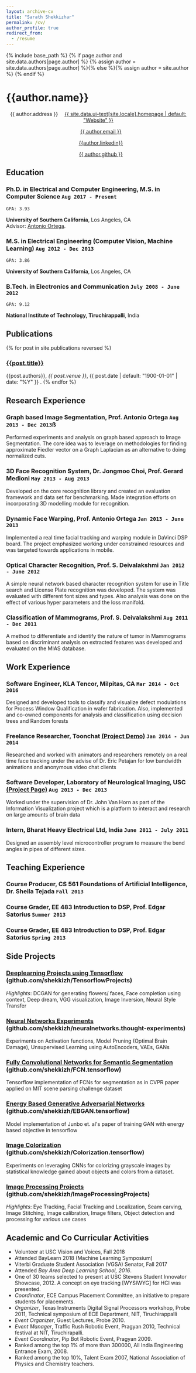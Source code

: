 ```yaml
---
layout: archive-cv
title: "Sarath Shekkizhar"
permalink: /cv/
author_profile: true
redirect_from:
  - /resume
---
```

{% include base_path %}
{% if page.author and site.data.authors[page.author] %}
  {% assign author = site.data.authors[page.author] %}{% else %}{% assign author = site.author %}
{% endif %}

# {{author.name}}
<div id="contact" align="center">

<i class="fa fa-fw fa-map-marker" aria-hidden="true"></i> {{ author.address }}
<a href="{{ site.url }}"><i class="fas fa-fw fa-link" aria-hidden="true" style="margin-left:1em"></i> {{ site.data.ui-text[site.locale].homepage | default: "Website" }}</a>

<a href="mailto:{{ author.email }}"><i class="fas fa-fw fa-envelope" aria-hidden="true" style="margin-left:1em"></i> {{ author.email }}</a>

<a href="https://www.linkedin.com/in/{{ author.linkedin }}" style="margin-left:1em"><i class="fab fa-fw fa-linkedin" aria-hidden="true"></i> {{author.linkedin}}</a>

<a href="https://github.com/{{ author.github }}"><i class="fab fa-fw fa-github" aria-hidden="true" style="margin-left:1em"></i> {{ author.github }}</a>
</div>

## Education

### **Ph.D.** in Electrical and Computer Engineering, **M.S.** in Computer Science `Aug 2017 - Present`

```
GPA: 3.93
```

**University of Southern California**, Los Angeles, CA  <br>
Advisor: [Antonio Ortega](https://viterbi.usc.edu/directory/faculty/Ortega/Antonio).

### **M.S.** in Electrical Engineering (Computer Vision, Machine Learning) `Aug 2012 - Dec 2013`

```
GPA: 3.86
```
**University of Southern California**, Los Angeles, CA

###  **B.Tech.** in Electronics and Communication `July 2008 - June 2012`

```
GPA: 9.12
```
**National Institute of Technology, Tiruchirappalli**, India

## Publications
{% for post in site.publications reversed %}
### <a href="{{post.paperurl}}">{{post.title}}</a>
{{post.authors}}, 
*{{ post.venue }}*, {{ post.date | default: "1900-01-01" | date: "%Y" }} .
{% endfor %}

## Research Experience

### **Graph based Image Segmentation**, Prof. Antonio Ortega `Aug 2013 - Dec 2013`ß
Performed experiments and analysis on graph based approach to Image Segmentation. The core idea was to leverage on methodologies for finding approximate Fiedler vector on a Graph Laplacian as an alternative to doing normalized cuts.

### **3D Face Recognition System**, Dr. Jongmoo Choi, Prof. Gerard Medioni `May 2013 - Aug 2013`  
Developed on the core recognition library and created an evaluation framework and data set for benchmarking. Made integration efforts on incorporating 3D modelling module for recognition.

### **Dynamic Face Warping**, Prof. Antonio Ortega `Jan 2013 - June 2013`  
Implemented a real time facial tracking and warping module in DaVinci DSP board. The project emphasized working under constrained resources and was targeted towards applications in mobile.

### **Optical Character Recognition**, Prof. S. Deivalakshmi `Jan 2012 - June 2012`
A simple neural network based character recognition system for use in Title search and License Plate recognition was developed. The system was evaluated with different font sizes and types. Also analysis was done on the effect of various hyper parameters and the loss manifold.

### **Classification of Mammograms**, Prof. S. Deivalakshmi `Aug 2011 - Dec 2011`
A method to differentiate and identify the nature of tumor in Mammograms based on discriminant analysis on extracted features was developed and evaluated on the MIAS database.



## Work Experience
### **Software Engineer**, KLA Tencor, Milpitas, CA `Mar 2014 - Oct 2016`
Designed and developed tools to classify and visualize defect modulations for Process Window Qualification in wafer fabrication. Also, implemented and co-owned components for analysis and classification using decision trees and Random forests

### **Freelance Researcher**, Toonchat [(Project Demo)](https://www.youtube.com/watch?v=B7LyoWksHHE) `Jan 2014 - Jun 2014`
Researched and worked with animators and researchers remotely on a real time face tracking under the advise of Dr. Eric Petajan for low bandwidth animations and anonymous video chat clients

### **Software Developer**, Laboratory of Neurological Imaging, USC [(Project Page)](http://invizian.loni.usc.edu) `Aug 2013 - Dec 2013`
Worked under the supervision of Dr. John Van Horn as part of the Information Visualization project which is a  platform to interact and research on large amounts of brain data

### **Intern**, Bharat Heavy Electrical Ltd, India `June 2011 - July 2011`
Designed an assembly level microcontroller program to measure the bend angles in pipes of different sizes.

## Teaching Experience
### Course Producer, CS 561 Foundations of Artificial Intelligence, Dr. Sheila Tejada `Fall 2013`
### Course Grader, EE 483 Introduction to DSP, Prof. Edgar Satorius `Summer 2013`
### Course Grader, EE 483 Introduction to DSP, Prof. Edgar Satorius `Spring 2013`

## Side Projects
### [Deeplearning Projects using Tensorflow](https://github.com/shekkizh/TensorflowProjects) (github.com/shekkizh/TensorflowProjects) 
*Highlights*: DCGAN for generating flowers/ faces, Face completion using context, Deep dream, VGG visualization, Image Inversion, Neural Style Transfer

### [Neural Networks Experiments](https://github.com/shekkizh/neuralnetworks.thought-experiments) (github.com/shekkizh/neuralnetworks.thought-experiments)
Experiments on Activation functions, Model Pruning (Optimal Brain Damage), Unsupervised Learning using AutoEncoders, VAEs, GANs

### [Fully Convolutional Networks for Semantic Segmentation](https://github.com/shekkizh/FCN.tensorflow)  (github.com/shekkizh/FCN.tensorflow)
Tensorflow implementation of FCNs for segmentation as in CVPR paper applied on MIT scene parsing challenge dataset

### [Energy Based Generative Adversarial Networks](https://github.com/shekkizh/EBGAN.tensorflow) (github.com/shekkizh/EBGAN.tensorflow)
Model implementation of Junbo et. al's paper of training GAN with energy based objective in tensorflow

### [Image Colorization](https://github.com/shekkizh/Colorization.tensorflow) (github.com/shekkizh/Colorization.tensorflow)
Experiments on leveraging CNNs for colorizing grayscale images by statistical knowledge gained about objects and colors from a dataset.

### [Image Processing Projects](\href{https://github.com/shekkizh/ImageProcessingProjects) (github.com/shekkizh/ImageProcessingProjects)
*Highlights*: Eye Tracking, Facial Tracking and Localization, Seam carving, Image Stitching, Image calibration, Image filters, Object detection and processing for various use cases

## Academic and Co Curricular Activities
- Volunteer at USC Vision and Voices, Fall 2018
- Attended BayLearn 2018 (Machine Learning Symposium)  
- Viterbi Graduate Student Association (VGSA) Senator, Fall 2017 
- Attended *Bay Area Deep Learning School, 2016*.
- One of 30 teams selected to present at USC Stevens Student Innovator Showcase, 2012. A concept on eye tracking [WYSIWYG] for HCI was presented.
- *Coordinator*, ECE Campus Placement Committee, an initiative to prepare
students for placements.
- *Organizer*, Texas Instruments Digital Signal Processors workshop, Probe 2011, Technical symposium of ECE Department, NIT, Tiruchirappalli
- *Event Organizer*, Guest Lectures,  Probe 2010.
- *Event Manager*, Traffic Rush Robotic Event, Pragyan 2010, Technical festival at NIT, Tiruchirapalli.
- *Event Coordinator*, Pip Bot Robotic Event,  Pragyan 2009.
- Ranked among the top 1% of more than 300000, All India Engineering Entrance Exam, 2008.
- Ranked among the top 10%, Talent Exam 2007, National Association of Physics and Chemistry teachers.


<!-- ### Footer

Last updated: Aug 2020 -->


